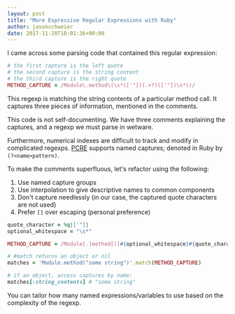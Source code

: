 ```yaml
---
layout: post
title: "More Expressive Regular Expressions with Ruby"
author: jasonschweier
date: 2017-11-28T18:01:36+00:00
---
```


I came across some parsing code that contained this regular expression:

```ruby
# the first capture is the left quote
# the second capture is the string content
# the third capture is the right quote
METHOD_CAPTURE = /Module\.method\(\s*(['"])(.+?)(['"])\s*\)/
```

This regexp is matching the string contents of a particular method call. It captures three pieces of information, mentioned in the comments.

This code is not self-documenting. We have three comments explaining the captures, and a regexp we must parse in wetware.

Furthermore, numerical indexes are difficult to track and modify in complicated regexps. [PCRE](https://www.pcre.org/original/doc/html/pcrepattern.html#SEC16) supports named captures; denoted in Ruby by `(?<name>pattern)`.

To make the comments superfluous, let's refactor using the following:

1. Use named capture groups
2. Use interpolation to give descriptive names to common components
3. Don't capture needlessly (in our case, the captured quote characters are not used)
4. Prefer `[]` over escaping (personal preference)

```ruby
quote_character = %q|['"]|
optional_whitespace = "\s*"

METHOD_CAPTURE = /Module[.]method[(]#{optional_whitespace}#{quote_character}(?<string_contents>.+?)#{quote_character}#{optional_whitespace}[)]/

# #match returns an object or nil
matches = 'Module.method("some string")'.match(METHOD_CAPTURE)

# if an object, access captures by name:
matches[:string_contents] # "some string"
```

You can tailor how many named expressions/variables to use based on the complexity of the regexp.
